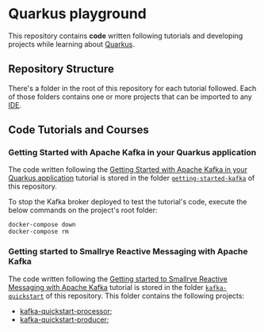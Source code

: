 # Quarkus playground

This repository contains **code** written following tutorials and developing projects while learning about [Quarkus](https://quarkus.io/).

## Repository Structure

There's a folder in the root of this repository for each tutorial followed. Each of those folders contains one or more projects that can be imported to any [IDE](https://en.wikipedia.org/wiki/Integrated_development_environment).

## Code Tutorials and Courses

### Getting Started with Apache Kafka in your Quarkus application

The code written following the [Getting Started with Apache Kafka in your Quarkus application](https://quarkus.io/blog/getting-started-kafka/) tutorial is stored in the folder [`getting-started-kafka`](./getting-started-kafka) of this repository.

To stop the Kafka broker deployed to test the tutorial's code, execute the below commands on the project's root folder:

    docker-compose down
    docker-compose rm

### Getting started to Smallrye Reactive Messaging with Apache Kafka

The code written following the [Getting started to Smallrye Reactive Messaging with Apache Kafka](https://quarkus.io/guides/kafka-reactive-getting-started) 
tutorial is stored in the folder [`kafka-quickstart`](./kafka-quickstart) of this repository. This folder contains the following projects:

+ [kafka-quickstart-processor](./kafka-quickstart/kafka-quickstart-processor);
+ [ kafka-quickstart-producer](./kafka-quickstart/kafka-quickstart-producer);
